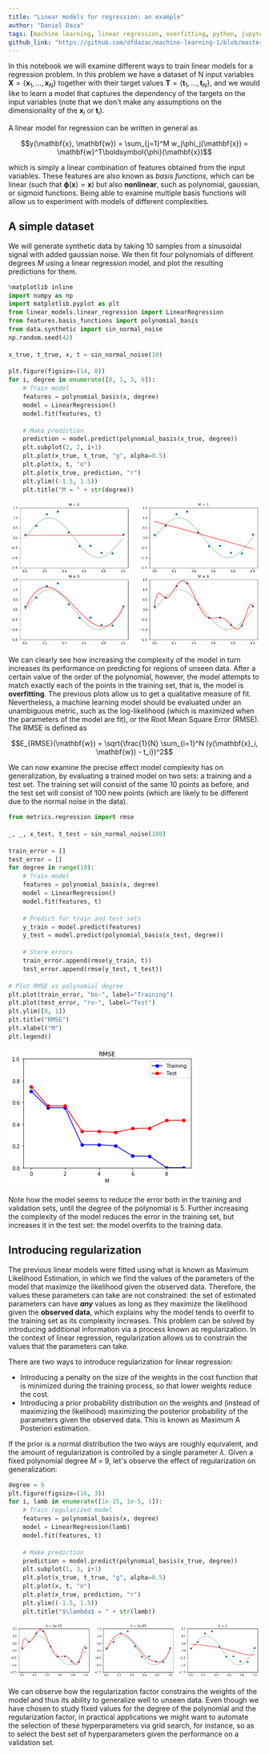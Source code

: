```yaml
---
title: "Linear models for regression: an example"
author: "Daniel Daza"
tags: [machine learning, linear regression, overfitting, python, jupyter, notebook]
github_link: "https://github.com/dfdazac/machine-learning-1/blob/master/01-lr_ex.ipynb"
---
```


In this notebook we will examine different ways to train linear models for a regression problem. In this problem we have a dataset of N input variables $\mathbf{X} = \lbrace\mathbf{x}_1, ..., \mathbf{x}_N\rbrace$ together with their target values $\mathbf{T} = \lbrace\mathbf{t}_1, ..., \mathbf{t}_N\rbrace$, and we would like to learn a model that captures the dependency of the targets on the input variables (note that we don't make any assumptions on the dimensionality of the $\mathbf{x}_i$ or $\mathbf{t}_i$).


A linear model for regression can be written in general as

$$y(\mathbf{x}, \mathbf{w}) = \sum_{j=1}^M w_j\phi_j(\mathbf{x}) = \mathbf{w}^T\boldsymbol{\phi}(\mathbf{x})$$

which is simply a linear combination of features obtained from the input variables. These features are also known as *basis functions*, which can be linear (such that $\boldsymbol{\phi}(\mathbf{x}) = \mathbf{x}$) but also **nonlinear**, such as polynomial, gaussian, or sigmoid functions. Being able to examine multiple basis functions will allow us to experiment with models of different complexities.

## A simple dataset
We will generate synthetic data by taking 10 samples from a sinusoidal signal with added gaussian noise. We then fit four polynomials of different degrees *M* using a linear regression model, and plot the resulting predictions for them.


```python
%matplotlib inline
import numpy as np
import matplotlib.pyplot as plt
from linear_models.linear_regression import LinearRegression
from features.basis_functions import polynomial_basis
from data.synthetic import sin_normal_noise
np.random.seed(42)

x_true, t_true, x, t = sin_normal_noise(10)

plt.figure(figsize=(14, 8))
for i, degree in enumerate([0, 1, 3, 9]):
    # Train model
    features = polynomial_basis(x, degree)
    model = LinearRegression()
    model.fit(features, t)

    # Make prediction
    prediction = model.predict(polynomial_basis(x_true, degree))
    plt.subplot(2, 2, i+1)
    plt.plot(x_true, t_true, "g", alpha=0.5)
    plt.plot(x, t, "o")
    plt.plot(x_true, prediction, "r")
    plt.ylim((-1.5, 1.5))
    plt.title("M = " + str(degree))
```


![png](/assets/img/01-lr_ex_files/01-lr_ex_2_0.png)


We can clearly see how increasing the complexity of the model in turn increases its performance on predicting for regions of unseen data. After a certain value of the order of the polynomial, however, the model attempts to match exactly each of the points in the training set, that is, the model is **overfitting**.
The previous plots allow us to get a qualitative measure of fit. Nevertheless, a machine learning model should be evaluated under an unambiguous metric, such as the log-likelihood (which is maximized when the parameters of the model are fit), or the Root Mean Square Error (RMSE). The RMSE is defined as

$$E_{RMSE}(\mathbf{w}) = \sqrt{\frac{1}{N} \sum_{i=1}^N (y(\mathbf{x}_i, \mathbf{w}) - t_i})^2$$

We can now examine the precise effect model complexity has on generalization, by evaluating a trained model on two sets: a training and a test set. The training set will consist of the same 10 points as before, and the test set will consist of 100 new points (which are likely to be different due to the normal noise in the data).


```python
from metrics.regression import rmse

_, _, x_test, t_test = sin_normal_noise(100)

train_error = []
test_error = []
for degree in range(10):
    # Train model
    features = polynomial_basis(x, degree)
    model = LinearRegression()
    model.fit(features, t)

    # Predict for train and test sets
    y_train = model.predict(features)
    y_test = model.predict(polynomial_basis(x_test, degree))

    # Store errors
    train_error.append(rmse(y_train, t))
    test_error.append(rmse(y_test, t_test))

# Plot RMSE vs polynomial degree
plt.plot(train_error, "bo-", label="Training")
plt.plot(test_error, "ro-", label="Test")
plt.ylim([0, 1])
plt.title("RMSE")
plt.xlabel("M")
plt.legend()
```

![png](/assets/img/01-lr_ex_files/01-lr_ex_4_1.png)


Note how the model seems to reduce the error both in the training and validation sets, until the degree of the polynomial is 5. Further increasing the complexity of the model reduces the error in the training set, but increases it in the test set: the model overfits to the training data.

## Introducing regularization

The previous linear models were fitted using what is known as Maximum Likelihood Estimation, in which we find the values of the parameters of the model that maximize the likelihood given the observed data. Therefore, the values these parameters can take are not constrained: the set of estimated parameters can have ***any*** values as long as they maximize the likelihood given the **observed data**, which explains why the model tends to overfit to the training set as its complexity increases. This problem can be solved by introducing additional information via a process known as regularization. In the context of linear regression, regularization allows us to constrain the values that the parameters can take.

There are two ways to introduce regularization for linear regression:
- Introducing a penalty on the size of the weights in the cost function that is minimized during the training process, so that lower weights reduce the cost.
- Introducing a prior probability distribution on the weights and (instead of maximizing the likelihood) maximizing the posterior probability of the parameters given the observed data. This is known as Maximum A Posteriori estimation.

If the prior is a normal distribution the two ways are roughly equivalent, and the amount of regularization is controlled by a single parameter $\lambda$. Given a fixed polynomial degree *M* = 9, let's observe the effect of regularization on generalization:


```python
degree = 9
plt.figure(figsize=(16, 3))
for i, lamb in enumerate([1e-15, 1e-5, 1]):
    # Train regularized model
    features = polynomial_basis(x, degree)
    model = LinearRegression(lamb)
    model.fit(features, t)

    # Make prediction
    prediction = model.predict(polynomial_basis(x_true, degree))
    plt.subplot(1, 3, i+1)
    plt.plot(x_true, t_true, "g", alpha=0.5)
    plt.plot(x, t, "o")
    plt.plot(x_true, prediction, "r")
    plt.ylim((-1.5, 1.5))
    plt.title("$\lambda$ = " + str(lamb))    
```


![png](/assets/img/01-lr_ex_files/01-lr_ex_6_0.png)


We can observe how the regularization factor constrains the weights of the model and thus its ability to generalize well to unseen data. Even though we have chosen to study fixed values for the degree of the polynomial and the regularization factor, in practical applications we might want to automate the selection of these hyperparameters via grid search, for instance, so as to select the best set of hyperparameters given the performance on a validation set.
